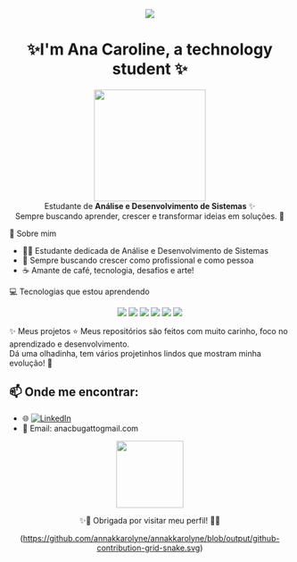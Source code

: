 <div align="center">

<img src="https://capsule-render.vercel.app/api?type=waving&color=FF69B4&height=200&section=header&text=Ana%20Caroline%20Bugatto&fontColor=ffffff&fontSize=40&animation=twinkling"/>

</div>

<h1 align="center">✨I'm Ana Caroline, a technology student ✨</h1>

<p align="center">
<img src="https://media.giphy.com/media/f3iwJFOVOwuy7K6FFw/giphy.gif" width="200"/><br>
Estudante de <strong>Análise e Desenvolvimento de Sistemas</strong> ✨<br>
Sempre buscando aprender, crescer e transformar ideias em soluções. 🚀
</p>

💖 Sobre mim
- 👩‍💻 Estudante dedicada de Análise e Desenvolvimento de Sistemas  
- 🚀 Sempre buscando crescer como profissional e como pessoa  
- ☕ Amante de café, tecnologia, desafios e arte!  

 💻 Tecnologias que estou aprendendo

<div align="center">

<img src="https://img.shields.io/badge/C%23-239120?style=for-the-badge&logo=c-sharp&logoColor=white"/>
<img src="https://img.shields.io/badge/HTML5-E34F26?style=for-the-badge&logo=html5&logoColor=white"/>
<img src="https://img.shields.io/badge/CSS3-1572B6?style=for-the-badge&logo=css3&logoColor=white"/>
<img src="https://img.shields.io/badge/SQL-4479A1?style=for-the-badge&logo=mysql&logoColor=white"/>
<img src="https://img.shields.io/badge/Git-F05032?style=for-the-badge&logo=git&logoColor=white"/>
<img src="https://img.shields.io/badge/GitHub-181717?style=for-the-badge&logo=github&logoColor=white"/>

</div>

✨ Meus projetos
⭐ Meus repositórios são feitos com muito carinho, foco no aprendizado e desenvolvimento.  
Dá uma olhadinha, tem vários projetinhos lindos que mostram minha evolução! 💖  


## 📫 Onde me encontrar:
- 🌐 [![LinkedIn](https://img.shields.io/badge/-LinkedIn-blue?style=flat&logo=linkedin&logoColor=white)](https://www.linkedin.com/in/ana-caroline-bugatto-580336299/)  
- 💌 Email: anacbugattogmail.com  


<div align="center">

<img src="https://media.giphy.com/media/13HgwGsXF0aiGY/giphy.gif" width="120"/>

✨🌸 Obrigada por visitar meu perfil! 🌸✨

(https://github.com/annakkarolyne/annakkarolyne/blob/output/github-contribution-grid-snake.svg)

</div>



